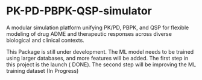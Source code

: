 # PK-PD-PBPK-QSP-simulator
A modular simulation platform unifying PK/PD, PBPK, and QSP for flexible modeling of drug ADME and therapeutic responses across diverse biological and clinical contexts.

This Package is still under development.
The ML model needs to be trained using larger databases, and more features will be added.
The first step in this project is the launch ( DONE).
The second step will be improving the ML training dataset (In Progress)
